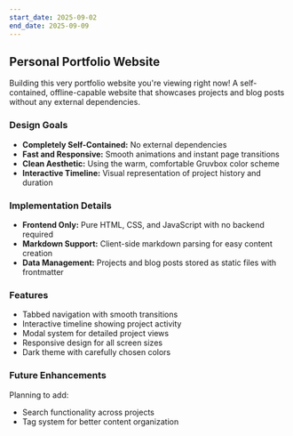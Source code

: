 ```yaml
---
start_date: 2025-09-02
end_date: 2025-09-09
---
```


## Personal Portfolio Website

Building this very portfolio website you're viewing right now! A self-contained, offline-capable website that showcases projects and blog posts without any external dependencies.

### Design Goals

* **Completely Self-Contained:** No external dependencies
* **Fast and Responsive:** Smooth animations and instant page transitions
* **Clean Aesthetic:** Using the warm, comfortable Gruvbox color scheme
* **Interactive Timeline:** Visual representation of project history and duration

### Implementation Details

* **Frontend Only:** Pure HTML, CSS, and JavaScript with no backend required
* **Markdown Support:** Client-side markdown parsing for easy content creation
* **Data Management:** Projects and blog posts stored as static files with frontmatter

### Features

* Tabbed navigation with smooth transitions
* Interactive timeline showing project activity
* Modal system for detailed project views
* Responsive design for all screen sizes
* Dark theme with carefully chosen colors

### Future Enhancements

Planning to add:
* Search functionality across projects
* Tag system for better content organization
